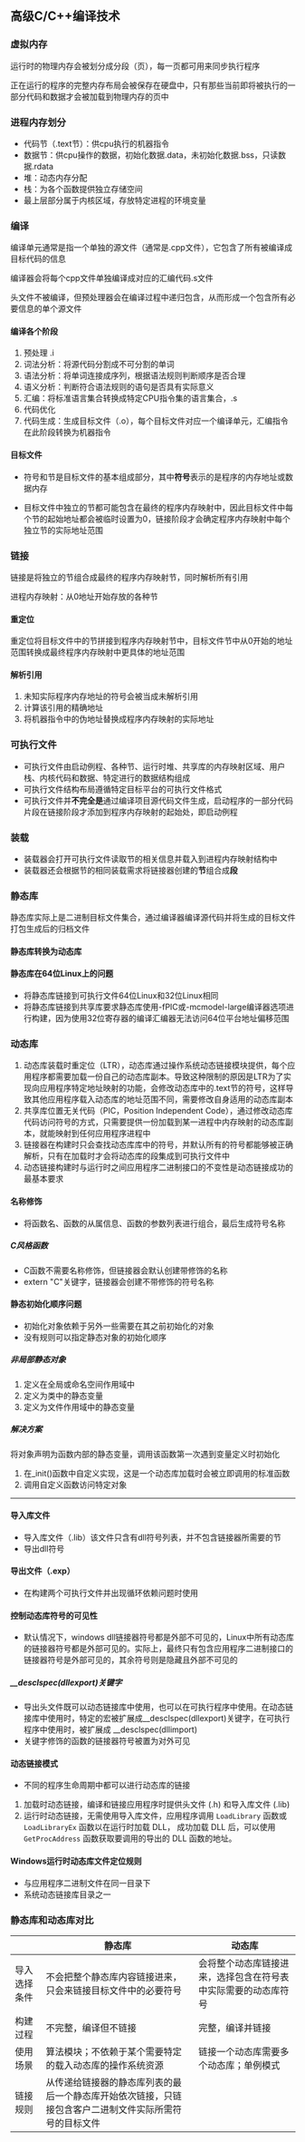 ## 高级C/C++编译技术

### 虚拟内存

运行时的物理内存会被划分成分段（页），每一页都可用来同步执行程序

正在运行的程序的完整内存布局会被保存在硬盘中，只有那些当前即将被执行的一部分代码和数据才会被加载到物理内存的页中

### 进程内存划分

- 代码节（.text节）：供cpu执行的机器指令
- 数据节：供cpu操作的数据，初始化数据.data，未初始化数据.bss，只读数据.rdata
- 堆：动态内存分配
- 栈：为各个函数提供独立存储空间
- 最上层部分属于内核区域，存放特定进程的环境变量

### 编译

编译单元通常是指一个单独的源文件（通常是.cpp文件），它包含了所有被编译成目标代码的信息

编译器会将每个cpp文件单独编译成对应的汇编代码.s文件

头文件不被编译，但预处理器会在编译过程中递归包含，从而形成一个包含所有必要信息的单个源文件

#### 编译各个阶段

1. 预处理 .i
2. 词法分析：将源代码分割成不可分割的单词
3. 语法分析：将单词连接成序列，根据语法规则判断顺序是否合理
4. 语义分析：判断符合语法规则的语句是否具有实际意义
5. 汇编：将标准语言集合转换成特定CPU指令集的语言集合，.s
6. 代码优化
7. 代码生成：生成目标文件（.o），每个目标文件对应一个编译单元，汇编指令在此阶段转换为机器指令

#### 目标文件

- 符号和节是目标文件的基本组成部分，其中**符号**表示的是程序的内存地址或数据内存

- 目标文件中独立的节都可能包含在最终的程序内存映射中，因此目标文件中每个节的起始地址都会被临时设置为0，链接阶段才会确定程序内存映射中每个独立节的实际地址范围

### 链接

链接是将独立的节组合成最终的程序内存映射节，同时解析所有引用                                                                                                                                                                                                                                                                                                                                                                                                                                                                                                                                                                                                                                                                                                                  

进程内存映射：从0地址开始存放的各种节

#### 重定位

重定位将目标文件中的节拼接到程序内存映射节中，目标文件节中从0开始的地址范围转换成最终程序内存映射中更具体的地址范围

#### 解析引用

1. 未知实际程序内存地址的符号会被当成未解析引用
2. 计算该引用的精确地址
3. 将机器指令中的伪地址替换成程序内存映射的实际地址

### 可执行文件

- 可执行文件由启动例程、各种节、运行时堆、共享库的内存映射区域、用户栈、内核代码和数据、特定进行的数据结构组成
- 可执行文件结构布局遵循特定目标平台的可执行文件格式
- 可执行文件并**不完全是**通过编译项目源代码文件生成，启动程序的一部分代码片段在链接阶段才添加到程序内存映射的起始处，即启动例程

### 装载

- 装载器会打开可执行文件读取节的相关信息并载入到进程内存映射结构中
- 装载器还会根据节的相同装载需求将链接器创建的**节**组合成**段**

### 静态库

静态库实际上是二进制目标文件集合，通过编译器编译源代码并将生成的目标文件打包生成后的归档文件

#### 静态库转换为动态库

#### 静态库在64位Linux上的问题

- 将静态库链接到可执行文件64位Linux和32位Linux相同
- 将静态库链接到共享库要求静态库使用-fPIC或-mcmodel-large编译器选项进行构建，因为使用32位寄存器的编译汇编器无法访问64位平台地址偏移范围

### 动态库

1. 动态库装载时重定位（LTR），动态库通过操作系统动态链接模块提供，每个应用程序都需要加载一份自己的动态库副本。导致这种限制的原因是LTR为了实现向应用程序特定地址映射的功能，会修改动态库中的.text节的符号，这样导致其他应用程序载入动态库的地址范围不同，需要修改自身适用的动态库副本
2. 共享库位置无关代码（PIC，Position Independent Code），通过修改动态库代码访问符号的方式，只需要提供一份加载到某一进程中内存映射的动态库副本，就能映射到任何应用程序进程中
3. 链接器在构建时只会查找动态库库中的符号，并默认所有的符号都能够被正确解析，只有在加载时才会将动态库的段集成到可执行文件中
4. 动态链接构建时与运行时之间应用程序二进制接口的不变性是动态链接成功的最基本要求

#### 名称修饰

- 将函数名、函数的从属信息、函数的参数列表进行组合，最后生成符号名称

##### C风格函数

- C函数不需要名称修饰，但链接器会默认创建带修饰的名称
- extern "C"关键字，链接器会创建不带修饰的符号名称

#### 静态初始化顺序问题

- 初始化对象依赖于另外一些需要在其之前初始化的对象
- 没有规则可以指定静态对象的初始化顺序

##### 非局部静态对象

1. 定义在全局或命名空间作用域中
2. 定义为类中的静态变量
3. 定义为文件作用域中的静态变量

##### 解决方案

将对象声明为函数内部的静态变量，调用该函数第一次遇到变量定义时初始化

1. 在_init()函数中自定义实现，这是一个动态库加载时会被立即调用的标准函数
2. 调用自定义函数访问特定对象

***

#### 导入库文件

- 导入库文件（.lib）该文件只含有dll符号列表，并不包含链接器所需要的节
- 导出dll符号

#### 导出文件（.exp）

- 在构建两个可执行文件并出现循环依赖问题时使用

#### 控制动态库符号的可见性

- 默认情况下，windows dll链接器符号都是外部不可见的，Linux中所有动态库的链接器符号都是外部可见的。实际上，最终只有包含应用程序二进制接口的链接器符号是外部可见的，其余符号则是隐藏且外部不可见的

##### __desclspec(dllexport)关键字

- 导出头文件既可以动态链接库中使用，也可以在可执行程序中使用。在动态链接库中使用时，特定的宏被扩展成__desclspec(dllexport)关键字，在可执行程序中使用时，被扩展成 \__desclspec(dllimport)
- 关键字修饰的函数的链接器符号被置为对外可见

#### 动态链接模式

- 不同的程序生命周期中都可以进行动态库的链接

1. 加载时动态链接，编译和链接应用程序时提供头文件 (.h) 和导入库文件 (.lib)
2. 运行时动态链接，无需使用导入库文件，应用程序调用 `LoadLibrary` 函数或 `LoadLibraryEx` 函数以在运行时加载 DLL， 成功加载 DLL 后，可以使用 `GetProcAddress` 函数获取要调用的导出的 DLL 函数的地址。

#### Windows运行时动态库文件定位规则

- 与应用程序二进制文件在同一目录下
- 系统动态链接库目录之一

### 静态库和动态库对比

|              | 静态库                                                       | 动态库                                                       |
| ------------ | ------------------------------------------------------------ | ------------------------------------------------------------ |
| 导入选择条件 | 不会把整个静态库内容链接进来，只会来链接目标文件中的必要符号 | 会将整个动态库链接进来，选择包含在符号表中实际需要的动态库符号 |
| 构建过程     | 不完整，编译但不链接                                         | 完整，编译并链接                                             |
| 使用场景     | 算法模块；不依赖于某个需要特定的载入动态库的操作系统资源     | 链接一个动态库需要多个动态库；单例模式                       |
| 链接规则     | 从传递给链接器的静态库列表的最后一个静态库开始依次链接，只链接包含客户二进制文件实际所需符号的目标文件 |                                                              |


